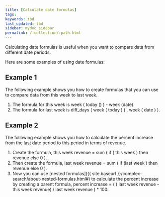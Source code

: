 ```yaml
---
title: [Calculate date formulas]
tags:
keywords: tbd
last_updated: tbd
sidebar: mydoc_sidebar
permalink: /:collection/:path.html
---
```

Calculating date formulas is useful when you want to compare data from different date periods.

Here are some examples of using date formulas:

## Example 1

The following example shows you how to create formulas that you can use to compare data from this week to last week.

1.  The formula for this week is week ( today () ) - week (date).
2.  The formula for last week is diff_days ( week ( today ) ) , week ( date ) ).

## Example 2

The following example shows you how to calculate the percent increase from the last date period to this period in terms of revenue.

1.  Create the formula, this week revenue = sum ( if ( this week ) then revenue else 0 ).
2.  Then create the formula, last week revenue = sum ( if (last week ) then revenue else 0 ).
3.  Now you can use [nested formulas]({{ site.baseurl }}/complex-search/about-nested-formulas.html#) to calculate the percent increase by creating a parent formula, percent increase = ( ( last week revenue - this week revenue) / last week revenue ) \* 100.
